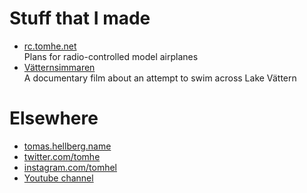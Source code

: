 # Stuff that I made

* [rc.tomhe.net](https://rc.tomhe.net)<br/>Plans for radio-controlled model airplanes
* [Vätternsimmaren](https://youtu.be/3VL5xEA_iPA)<br/>A documentary film about an attempt to swim across Lake Vättern

# Elsewhere

* [tomas.hellberg.name](https://tomas.hellberg.name)
* [twitter.com/tomhe](https://twitter.com/tomhe)
* [instagram.com/tomhel](https://instagram.com/tomhel)
* [Youtube channel](https://www.youtube.com/channel/UCayYz0uzTzqtHtPVTZ4ubsQ)
